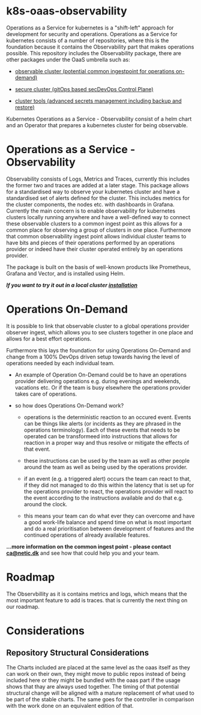 # k8s-oaas-observability
Operations as a Service for kubernetes is a "shift-left" approach for development for security and operations. 
Operations as a Service for kubernetes consists of a number of repositories, where this is the foundation because it contains the Observability part that makes operations possible. 
This repository includes the Observability package, there are other packages under the OaaS umbrella such as:

* [observable cluster (potential common ingestpoint for operations on-demand)](https://github.com/neticdk/k8s-oaas-observability)

* [secure cluster (gitOps based secDevOps Control Plane)](https://github.com/neticdk/k8s-oaas-sccd)
  
* [cluster tools (advanced secrets management including backup and restore)](https://github.com/neticdk/k8s-oaas-tools) 

Kubernetes Operations as a Service - Observability consist of a helm chart and an Operator that prepares a kubernetes cluster for being observable.

# Operations as a Service - Observability 
Observability consists of Logs, Metrics and Traces, currently this includes the former two and traces are added at a later stage. 
This package allows for a standardised way to observe your kubernetes cluster and have a standardised set of alerts defined for the cluster. This includes metrics for the cluster components, the nodes etc. with dashboards in Grafana.
Currently the main concern is to enable observability for kubernetes clusters locally running anywhere and have a well-defined way to connect these observable clusters to a common ingest point as this allows for a common place for observing a group of clusters in one place. Furthermore that common observability ingest point allows individual cluster teams to have bits and pieces of their operations performed by an operations provider or indeed have their cluster operated entirely by an operations provider.

The package is built on the basis of well-known products like Prometheus, Grafana and Vector, and is installed using Helm.

***If you want to try it out in a local cluster [installation](charts/netic-oaas/README.md)*** 

# Operations On-Demand

It is possible to link that observable cluster to a global operations provider observer ingest, which allows you to see clusters together in one place and allows for a best effort operations.

Furthermore this lays the foundation for using Operations On-Demand and change from a 100% DevOps driven setup towards having the level of operations needed by each individual team. 

* An example of Operation On-Demand could be to have an operations provider delivering operations e.g. during evenings and weekends, vacations etc. Or if the team is busy elsewhere the operations provider takes care of operations.

* so how does Operations On-Demand work? 

    * operations is the deterministic reaction to an occured event. Events can be things like alerts (or incidents as they are phrased in the operations terminology). Each of these events that needs to be operated can be transformeed into instructions that allows for reaction in a proper way and thus resolve or mitigate the effects of that event.
  
    * these instructions can be used by the team as well as other people around the team as well as being used by the operations provider. 

    *  if an event (e.g. a triggered alert) occurs the team can react to that, if they did not managed to do this within the latency that is set up for the operations provider to react, the operations provider will react to the event according to the instructions available and do that e.g. around the clock.

    * this means your team can do what ever they can overcome and have a good work-life balance and spend time on what is most important and do a real prioritisation between development of features and the continued operations of already available features.

**...more information on the common ingest point - please contact ca@netic.dk** and see how that could help you and your team.

# Roadmap
The Observbillity as it is contains metrics and logs, which means that the most important feature to add is traces. that is currently the next thing on our roadmap. 

# Considerations

## Repository Structural Considerations
The Charts included are placed at the same level as the oaas itself as they can work on their own, they might move to public repos instead of being included here or they might be bundled with the oaas part if the usage shows that thay are always used together. The timing of that potential structural change will be aligned with a mature replacement of what used to be part of the stable charts. The same goes for the controller in comparison with the work done on an equivalent edition of that.  
